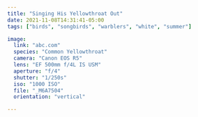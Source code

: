 ```yaml
---
title: "Singing His Yellowthroat Out"
date: 2021-11-08T14:31:41-05:00
tags: ["birds", "songbirds", "warblers", "white", "summer"]

image:
  link: "abc.com"
  species: "Common Yellowthroat"
  camera: "Canon EOS R5"
  lens: "EF 500mm f/4L IS USM"
  aperture: "f/4"
  shutter: "1/250s"
  iso: "1000 ISO"
  file: "_M6A7504"
  orientation: "vertical"

---
```

